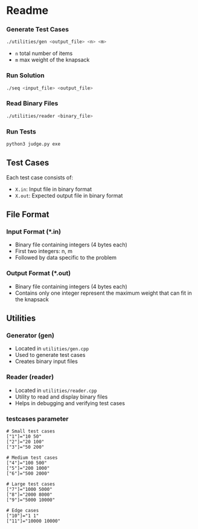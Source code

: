 # Readme

### Generate Test Cases

```bash
./utilities/gen <output_file> <n> <m>
```

- `n` total number of items
- `m` max weight of the knapsack

### Run Solution

```bash
./seq <input_file> <output_file>
```

### Read Binary Files

```bash
./utilities/reader <binary_file>
```

### Run Tests

```bash
python3 judge.py exe
```

## Test Cases

Each test case consists of:

- `X.in`: Input file in binary format
- `X.out`: Expected output file in binary format

## File Format

### Input Format (*.in)

- Binary file containing integers (4 bytes each)
- First two integers: n, m
- Followed by data specific to the problem

### Output Format (*.out)

- Binary file containing integers (4 bytes each)
- Contains only one integer represent the maximum weight that can fit in the knapsack

## Utilities

### Generator (gen)

- Located in `utilities/gen.cpp`
- Used to generate test cases
- Creates binary input files

### Reader (reader)

- Located in `utilities/reader.cpp`
- Utility to read and display binary files
- Helps in debugging and verifying test cases

### testcases parameter

    # Small test cases
    ["1"]="10 50"
    ["2"]="20 100"
    ["3"]="50 200"
    
    # Medium test cases
    ["4"]="100 500"
    ["5"]="200 1000"
    ["6"]="500 2000"
    
    # Large test cases
    ["7"]="1000 5000"
    ["8"]="2000 8000"
    ["9"]="5000 10000"
    
    # Edge cases
    ["10"]="1 1"
    ["11"]="10000 10000"
